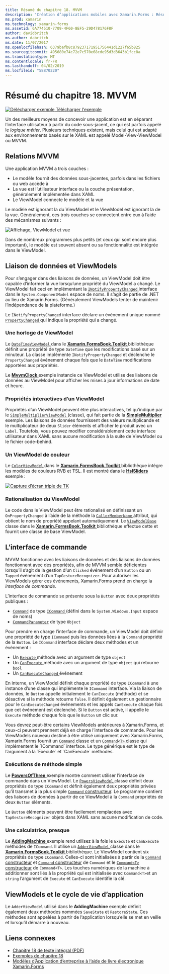 ```yaml
---
title: Résumé du chapitre 18. MVVM
description: 'Création d’applications mobiles avec Xamarin.Forms : Résumé du chapitre 18. MVVM'
ms.prod: xamarin
ms.technology: xamarin-forms
ms.assetid: 6A774510-7709-4F60-8EF5-29D478176F8F
author: davidbritch
ms.author: dabritch
ms.date: 11/07/2017
ms.openlocfilehash: 6379bafb8c879237171951756441d1227f65b825
ms.sourcegitcommit: 495680e74c72e7c570e68cde95d3d3643b1fcc8a
ms.translationtype: MT
ms.contentlocale: fr-FR
ms.lasthandoff: 04/02/2019
ms.locfileid: "58870220"
---
```

# <a name="summary-of-chapter-18-mvvm"></a>Résumé du chapitre 18. MVVM

[![Délécharger exemple](~/media/shared/download.png) Télécharger l'exemple](https://github.com/xamarin/xamarin-forms-book-samples/tree/master/Chapter18)

Un des meilleurs moyens de concevoir une application est en séparant l’interface utilisateur à partir du code sous-jacent, ce qui est parfois appelé le *logique métier*. Plusieurs techniques existent, mais celui qui est adapté aux environnements basés sur le XAML est appelé Model-View-ViewModel ou MVVM.

## <a name="mvvm-interrelationships"></a>Relations MVVM

Une application MVVM a trois couches :

- Le modèle fournit des données sous-jacentes, parfois dans les fichiers ou web accède à
- La vue est l’utilisateur interface ou la couche présentation, généralement implémentée dans XAML
- Le ViewModel connecte le modèle et la vue

Le modèle est ignorant la du ViewModel et le ViewModel est ignorant la de la vue. Généralement, ces trois couches se connectent entre eux à l’aide des mécanismes suivants :

![Affichage, ViewModel et vue](images/ch18fg03.png "MVVM")

Dans de nombreux programmes plus petits (et ceux qui sont encore plus important), le modèle est souvent absent ou sa fonctionnalité est intégrée dans le ViewModel.

## <a name="viewmodels-and-data-binding"></a>Liaison de données et ViewModels

Pour s’engager dans des liaisons de données, un ViewModel doit être capable d’informer la vue lorsqu’une propriété du ViewModel a changé. Le ViewModel fait ceci en implémentant la [ `INotifyPropertyChanged` ](xref:System.ComponentModel.INotifyPropertyChanged) interface dans le `System.ComponentModel` espace de noms. Il s’agit de partie de .NET au lieu de Xamarin.Forms. (Généralement ViewModels tenter de maintenir l’indépendance de la plateforme.)

Le `INotifyPropertyChanged` interface déclare un événement unique nommé [ `PropertyChanged` ](xref:System.ComponentModel.INotifyPropertyChanged) qui indique la propriété qui a changé.

### <a name="a-viewmodel-clock"></a>Une horloge de ViewModel

Le [ `DateTimeViewModel` ](https://github.com/xamarin/xamarin-forms-book-samples/blob/master/Libraries/Xamarin.FormsBook.Toolkit/Xamarin.FormsBook.Toolkit/DateTimeViewModel.cs) dans le [ **Xamarin.FormsBook.Toolkit** ](https://github.com/xamarin/xamarin-forms-book-samples/tree/master/Libraries/Xamarin.FormsBook.Toolkit/Xamarin.FormsBook.Toolkit) bibliothèque définit une propriété de type `DateTime` que les modifications basé sur un minuteur. La classe implémente `INotifyPropertyChanged` et déclenche le `PropertyChanged` événement chaque fois que le `DateTime` modifications apportées aux propriétés.

Le [ **MvvmClock** ](https://github.com/xamarin/xamarin-forms-book-samples/tree/master/Chapter18/MvvmClock) exemple instancie ce ViewModel et utilise des liaisons de données au ViewModel pour afficher les mises à jour informations de date et heure.

### <a name="interactive-properties-in-a-viewmodel"></a>Propriétés interactives d’un ViewModel

Propriétés d’un ViewModel peuvent être plus interactives, tel qu’indiqué par le [ `SimpleMultiplierViewModel` ](https://github.com/xamarin/xamarin-forms-book-samples/blob/master/Chapter18/SimpleMultiplier/SimpleMultiplier/SimpleMultiplier/SimpleMultiplierViewModel.cs) (classe), qui fait partie de la [ **SimpleMultiplier** ](https://github.com/xamarin/xamarin-forms-book-samples/tree/master/Chapter18/SimpleMultiplier) exemple. Les liaisons de données fournissent des valeurs multiplicande et le multiplicateur de deux `Slider` éléments et afficher le produit avec un `Label`. Toutefois, vous pouvez modifier considérablement cette interface utilisateur dans XAML sans aucune modification à la suite de ViewModel ou le fichier code-behind.

### <a name="a-color-viewmodel"></a>Un ViewModel de couleur

Le [ `ColorViewModel` ](https://github.com/xamarin/xamarin-forms-book-samples/blob/master/Libraries/Xamarin.FormsBook.Toolkit/Xamarin.FormsBook.Toolkit/ColorViewModel.cs) dans le [ **Xamarin.FormsBook.Toolkit** ](https://github.com/xamarin/xamarin-forms-book-samples/tree/master/Libraries/Xamarin.FormsBook.Toolkit/Xamarin.FormsBook.Toolkit) bibliothèque intègre les modèles de couleurs RVB et TSL. Il est montré dans le [ **HslSliders** ](https://github.com/xamarin/xamarin-forms-book-samples/tree/master/Chapter18/HslSliders) exemple :

[![Capture d’écran triple de TK](images/ch18fg08-small.png "modèle de couleurs TSL")](images/ch18fg08-large.png#lightbox "modèle de couleurs TSL")

### <a name="streamlining-the-viewmodel"></a>Rationalisation du ViewModel

Le code dans le ViewModel peut être rationalisé en définissant un `OnPropertyChanged` à l’aide de la méthode la [ `CallerMemberName` ](xref:System.Runtime.CompilerServices.CallerMemberNameAttribute) attribut, qui obtient le nom de propriété appelant automatiquement. Le [ `ViewModelBase` ](https://github.com/xamarin/xamarin-forms-book-samples/blob/master/Libraries/Xamarin.FormsBook.Toolkit/Xamarin.FormsBook.Toolkit/ViewModelBase.cs) classe dans le [ **Xamarin.FormsBook.Toolkit** ](https://github.com/xamarin/xamarin-forms-book-samples/tree/master/Libraries/Xamarin.FormsBook.Toolkit/Xamarin.FormsBook.Toolkit) bibliothèque effectue cette et fournit une classe de base ViewModel.

## <a name="the-command-interface"></a>L’interface de commande

MVVM fonctionne avec les liaisons de données et des liaisons de données fonctionnent avec des propriétés, afin de MVVM semble déficientes lorsqu’il s’agit de la gestion d’un `Clicked` événement d’un `Button` ou un `Tapped` événement d’un `TapGestureRecognizer`. Pour autoriser les ViewModels gérer ces événements, Xamarin.Forms prend en charge la *interface de commande*.

L’interface de commande se présente sous la `Button` avec deux propriétés publiques :

- [`Command`](xref:Xamarin.Forms.Button.Command) de type [ `ICommand` ](xref:System.Windows.Input.ICommand) (défini dans le `System.Windows.Input` espace de noms)
- [`CommandParameter`](xref:Xamarin.Forms.Button.CommandParameter) de type `Object`

Pour prendre en charge l’interface de commande, un ViewModel doit définir une propriété de type `ICommand` puis les données liées à la `Command` propriété de la `Button`. Le `ICommand` interface déclare deux méthodes et un événement :

- Un [ `Execute` ](xref:System.Windows.Input.ICommand.Execute(System.Object)) méthode avec un argument de type `object`
- Un [ `CanExecute` ](xref:System.Windows.Input.ICommand.CanExecute(System.Object)) méthode avec un argument de type `object` qui retourne `bool`
- Un [ `CanExecuteChanged` ](xref:System.Windows.Input.ICommand.CanExecuteChanged) événement

En interne, un ViewModel définit chaque propriété de type `ICommand` à une instance d’une classe qui implémente le `ICommand` interface. Via la liaison de données, le `Button` appelle initialement le `CanExecute` (méthode) et se désactive si la méthode retourne `false`. Il définit également un gestionnaire pour le `CanExecuteChanged` événements et les appels `CanExecute` chaque fois que cet événement est déclenché. Si le `Button` est activé, il appelle le `Execute` méthode chaque fois que le `Button` un clic sur.

Vous devrez peut-être certains ViewModels antérieures à Xamarin.Forms, et ceux-ci peuvent prennent déjà en charge l’interface de commande. Pour les ViewModels nouveau destiné à être utilisé uniquement avec Xamarin.Forms, Xamarin.Forms fournit un [ `Command` ](xref:Xamarin.Forms.Command) classe et un [ `Command<T>` ](xref:Xamarin.Forms.Command`1) classe qui implémentent le `ICommand` interface. Le type générique est le type de l’argument à la `Execute` et `CanExecute` méthodes.

### <a name="simple-method-executions"></a>Exécutions de méthode simple

Le [ **PowersOfThree** ](https://github.com/xamarin/xamarin-forms-book-samples/tree/master/Chapter18/PowersOfThree) exemple montre comment utiliser l’interface de commande dans un ViewModel. Le [ `PowersViewModel` ](https://github.com/xamarin/xamarin-forms-book-samples/blob/master/Chapter18/PowersOfThree/PowersOfThree/PowersOfThree/PowersViewModel.cs) classe définit deux propriétés de type `ICommand` et définit également deux propriétés privées qu’il transmet à la plus simple [ `Command` constructeur](xref:Xamarin.Forms.Command.%23ctor(System.Action)). Le programme contient des liaisons de données à partir de ce ViewModel à la `Command` propriétés de deux `Button` éléments.

Le `Button` éléments peuvent être facilement remplacées avec `TapGestureRecognizer` objets dans XAML sans aucune modification de code.

### <a name="a-calculator-almost"></a>Une calculatrice, presque

Le [ **AddingMachine** ](https://github.com/xamarin/xamarin-forms-book-samples/tree/master/Chapter18/AddingMachine) exemple rend utilisez à la fois le `Execute` et `CanExecute` méthodes de `ICommand`. Il utilise un [ `AdderViewModel` ](https://github.com/xamarin/xamarin-forms-book-samples/blob/master/Libraries/Xamarin.FormsBook.Toolkit/Xamarin.FormsBook.Toolkit/AdderViewModel.cs) classe dans le [ **Xamarin.FormsBook.Toolkit** ](https://github.com/xamarin/xamarin-forms-book-samples/blob/master/Libraries/Xamarin.FormsBook.Toolkit/Xamarin.FormsBook.Toolkit/AdderViewModel.cs) bibliothèque. Le ViewModel contient six propriétés de type `ICommand`. Celles-ci sont initialisées à partir de la [ `Command` constructeur](xref:Xamarin.Forms.Command.%23ctor(System.Action)) et [ `Command` constructeur](xref:Xamarin.Forms.Command.%23ctor(System.Action,System.Func{System.Boolean})) de `Command` et le [ `Command<T>` constructeur](https://docs.microsoft.com/dotnet/api/xamarin.forms.command.-ctor?view=xamarin-forms#Xamarin_Forms_Command__ctor_System_Action_System_Object__System_Func_System_Object_System_Boolean__) de `Command<T>`. Les touches numériques de la machine à additionner sont liés à la propriété qui est initialisée avec `Command<T>`et un `string` l’argument de `Execute` et `CanExecute` identifie la clé.

## <a name="viewmodels-and-the-application-lifecycle"></a>ViewModels et le cycle de vie d’application

Le `AdderViewModel` utilisé dans le **AddingMachine** exemple définit également deux méthodes nommées `SaveState` et `RestoreState`. Ces méthodes sont appelées à partir de l’application lorsqu’elle se met en veille et lorsqu’il démarre à nouveau.



## <a name="related-links"></a>Liens connexes

- [Chapitre 18 de texte intégral (PDF)](https://download.xamarin.com/developer/xamarin-forms-book/XamarinFormsBook-Ch18-Apr2016.pdf)
- [Exemples de chapitre 18](https://github.com/xamarin/xamarin-forms-book-samples/tree/master/Chapter18)
- [Modèles d’Application d’entreprise à l’aide de livre électronique Xamarin.Forms](~/xamarin-forms/enterprise-application-patterns/index.md)
